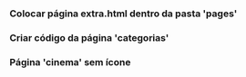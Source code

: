 ### Colocar página extra.html dentro da pasta 'pages'

### Criar código da página 'categorias'

### Página 'cinema' sem ícone
